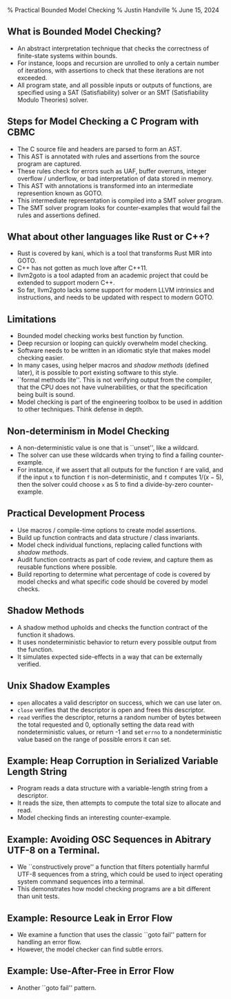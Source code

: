 % Practical Bounded Model Checking
% Justin Handville
% June 15, 2024

## What is Bounded Model Checking?

- An abstract interpretation technique that checks the correctness of
  finite-state systems within bounds.
- For instance, loops and recursion are unrolled to only a certain number of
  iterations, with assertions to check that these iterations are not exceeded.
- All program state, and all possible inputs or outputs of functions, are
  specified using a SAT (Satisfiability) solver or an SMT (Satisfiability Modulo
  Theories) solver.

## Steps for Model Checking a C Program with CBMC

- The C source file and headers are parsed to form an AST.
- This AST is annotated with rules and assertions from the source program are
  captured.
- These rules check for errors such as UAF, buffer overruns, integer overflow /
  underflow, or bad interpretation of data stored in memory.
- This AST with annotations is transformed into an intermediate represention
  known as GOTO.
- This intermediate representation is compiled into a SMT solver program.
- The SMT solver program looks for counter-examples that would fail the rules
  and assertions defined.

## What about other languages like Rust or C++?

- Rust is covered by kani, which is a tool that transforms Rust MIR into GOTO.
- C++ has not gotten as much love after C++11.
- llvm2goto is a tool adapted from an academic project that could be extended to
  support modern C++.
- So far, llvm2goto lacks some support for modern LLVM intrinsics and
  instructions, and needs to be updated with respect to modern GOTO.

## Limitations

- Bounded model checking works best function by function.
- Deep recursion or looping can quickly overwhelm model checking.
- Software needs to be written in an idiomatic style that makes model checking
  easier.
- In many cases, using helper macros and _shadow methods_ (defined later), it is
  possible to port existing software to this style.
- ``formal methods lite''. This is not verifying output from the compiler, that
  the CPU does not have vulnerabilities, or that the specification being built
  is sound.
- Model checking is part of the engineering toolbox to be used in addition to
  other techniques. Think defense in depth.

## Non-determinism in Model Checking

- A non-deterministic value is one that is ``unset'', like a wildcard.
- The solver can use these wildcards when trying to find a failing
  counter-example.
- For instance, if we assert that all outputs for the function `f` are valid,
  and if the input `x` to function `f` is non-deterministic, and `f`
  computes $1 / (x - 5)$, then the solver could choose `x` as $5$ to find a
  divide-by-zero counter-example.

## Practical Development Process

- Use macros / compile-time options to create model assertions.
- Build up function contracts and data structure / class invariants.
- Model check individual functions, replacing called functions with _shadow
  methods_.
- Audit function contracts as part of code review, and capture them as reusable
  functions where possible.
- Build reporting to determine what percentage of code is covered by model
  checks and what specific code should be covered by model checks.

## Shadow Methods

- A shadow method upholds and checks the function contract of the function it
  shadows.
- It uses nondeterministic behavior to return every possible output
  from the function.
- It simulates expected side-effects in a way that can be externally verified.

## Unix Shadow Examples

- `open` allocates a valid descriptor on success, which we can use later on.
- `close` verifies that the descriptor is open and frees this descriptor.
- `read` verifies the descriptor, returns a random number of bytes between the
  total requested and 0, optionally setting the data read with nondeterministic
  values, or return -1 and set `errno` to a nondeterministic value based on the
  range of possible errors it can set.

## Example: Heap Corruption in Serialized Variable Length String

- Program reads a data structure with a variable-length string from a
  descriptor.
- It reads the size, then attempts to compute the total size to allocate and
  read.
- Model checking finds an interesting counter-example.

## Example: Avoiding OSC Sequences in Abitrary UTF-8 on a Terminal.

- We ``constructively prove'' a function that filters potentially harmful UTF-8
  sequences from a string, which could be used to inject operating system
  command sequences into a terminal.
- This demonstrates how model checking programs are a bit different than unit
  tests.

## Example: Resource Leak in Error Flow

- We examine a function that uses the classic ``goto fail'' pattern for handling
  an error flow.
- However, the model checker can find subtle errors.

## Example: Use-After-Free in Error Flow

- Another ``goto fail'' pattern.
